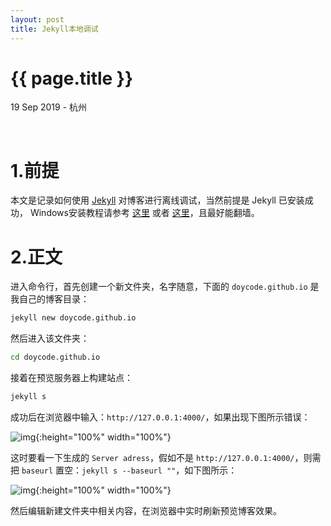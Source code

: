 ```yaml
---
layout: post
title: Jekyll本地调试
---
```


{{ page.title }}
================

<p class="meta">19 Sep 2019 - 杭州</p>

<br>

# 1.前提

本文是记录如何使用 [Jekyll](https://jekyllcn.com/) 对博客进行离线调试，当然前提是 Jekyll 已安装成功，
Windows安装教程请参考 [这里](http://jekyll-windows.juthilo.com/) 或者 [这里](https://www.jianshu.com/p/310d796cf5f3)，且最好能翻墙。


# 2.正文

进入命令行，首先创建一个新文件夹，名字随意，下面的 `doycode.github.io` 是我自己的博客目录：

```bash
jekyll new doycode.github.io
```

然后进入该文件夹：

```bash
cd doycode.github.io
```

接着在预览服务器上构建站点：

```bash
jekyll s
```

成功后在浏览器中输入：`http://127.0.0.1:4000/`，如果出现下图所示错误：

![img](https://github.com/doycode/pics-for-md/blob/master/private/develop/not_found.png?raw=true){:height="100%" width="100%"}

这时要看一下生成的 `Server adress`，假如不是 `http://127.0.0.1:4000/`，则需把 `baseurl` 置空：`jekyll s --baseurl ""`，如下图所示：

![img](https://github.com/doycode/pics-for-md/blob/master/private/develop/jekyll_run.png?raw=true){:height="100%" width="100%"}

然后编辑新建文件夹中相关内容，在浏览器中实时刷新预览博客效果。

<br>